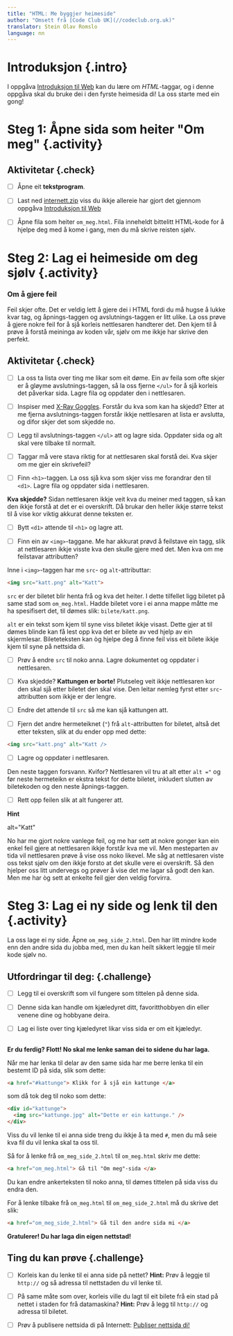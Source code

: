 ```yaml
---
title: "HTML: Me byggjer heimeside"
author: "Omsett frå [Code Club UK](//codeclub.org.uk)"
translator: Stein Olav Romslo
language: nn
---
```



# Introduksjon {.intro}

I oppgåva [Introduksjon til
Web](../introduksjon_til_web/introduksjon_til_web_nn.html) kan du lære om
*HTML*-taggar, og i denne oppgåva skal du bruke dei i den fyrste heimesida di!
La oss starte med ein gong!


# Steg 1: Åpne sida som heiter "Om meg" {.activity}

## Aktivitetar {.check}

- [ ] Åpne eit __tekstprogram__.

- [ ] Last ned [internett.zip](../introduksjon_til_web/internett.zip) viss du
  ikkje allereie har gjort det gjennom oppgåva [Introduksjon til
  Web](../introduksjon_til_web/introduksjon_til_web_nn.html)

- [ ] Åpne fila som heiter `om_meg.html`. Fila inneheldt bittelitt HTML-kode for
  å hjelpe deg med å kome i gang, men du må skrive reisten sjølv.


# Steg 2: Lag ei heimeside om deg sjølv {.activity}

### Om å gjere feil

Feil skjer ofte. Det er veldig lett å gjere dei i HTML fordi du må hugse å lukke
kvar tag, og åpnings-taggen og avslutnings-taggen er litt ulike. La oss prøve å
gjere nokre feil for å sjå korleis nettlesaren handterer det. Den kjem til å
prøve å forstå meininga av koden vår, sjølv om me ikkje har skrive den perfekt.

## Aktivitetar {.check}

- [ ] La oss ta lista over ting me likar som eit døme. Ein av feila som ofte
  skjer er å gløyme avslutnings-taggen, så la oss fjerne `</ul>` for å sjå
  korleis det påverkar sida. Lagre fila og oppdater den i nettlesaren.

- [ ] Inspiser med [X-Ray Goggles](https://goggles.mozilla.org/). Forstår du kva
  som kan ha skjedd? Etter at me fjerna avslutnings-taggen forstår ikkje
  nettlesaren at lista er avslutta, og difor skjer det som skjedde no.

- [ ] Legg til avslutnings-taggen `</ul>` att og lagre sida. Oppdater sida og
  alt skal vere tilbake til normalt.

- [ ] Taggar må vere stava riktig for at nettlesaren skal forstå dei. Kva skjer
  om me gjer ein skrivefeil?

- [ ] Finn `<h1>`-taggen. La oss sjå kva som skjer viss me forandrar den til
  `<d1>`. Lagre fila og oppdater sida i nettlesaren.

__Kva skjedde?__ Sidan nettlesaren ikkje veit kva du meiner med taggen, så kan
den ikkje forstå at det er ei overskrift. Då brukar den heller ikkje større
tekst til å vise kor viktig akkurat denne teksten er.

- [ ] Bytt `<d1>` attende til `<h1>` og lagre att.

- [ ] Finn ein av `<img>`-taggane. Me har akkurat prøvd å feilstave ein tagg,
  slik at nettlesaren ikkje visste kva den skulle gjere med det. Men kva om me
  feilstavar attributten?

Inne i `<img>`-taggen har me `src`- og `alt`-attributtar:

```html
<img src="katt.png" alt="Katt">
```

`src` er der biletet blir henta frå og kva det heiter. I dette tilfellet ligg
biletet på same stad som `om_meg.html`. Hadde biletet vore i ei anna mappe måtte
me ha spesifisert det, til dømes slik: `bilete/katt.png`.

`alt` er ein tekst som kjem til syne viss biletet ikkje visast. Dette gjer at
til dømes blinde kan få lest opp kva det er bilete av ved hjelp av ein
skjermlesar. Bileteteksten kan òg hjelpe deg å finne feil viss eit bilete ikkje
kjem til syne på nettsida di.

- [ ] Prøv å endre `src` til noko anna. Lagre dokumentet og oppdater i
  nettlesaren.

- [ ] Kva skjedde? __Kattungen er borte!__ Plutseleg veit ikkje nettlesaren kor
  den skal sjå etter biletet den skal vise. Den leitar nemleg fyrst etter
  `src`-attributten som ikkje er der lengre.

- [ ] Endre det attende til `src` så me kan sjå kattungen att.

- [ ] Fjern det andre hermeteiknet (`"`) frå `alt`-attributten for biletet,
  altså det etter teksten, slik at du ender opp med dette:

```html
<img src="katt.png" alt="Katt />
```

- [ ] Lagre og oppdater i nettlesaren.

Den neste taggen forsvann. Kvifor? Nettlesaren vil tru at alt etter `alt ="` og
før neste hermeteikn er ekstra tekst for dette biletet, inkludert slutten av
biletekoden og den neste åpnings-taggen.

- [ ] Rett opp feilen slik at alt fungerer att.

<toggle>
  <strong>Hint</strong>
  <hide>

alt="Katt"

  </hide>
</toggle>

No har me gjort nokre vanlege feil, og me har sett at nokre gonger kan ein enkel
feil gjere at nettlesaren ikkje forstår kva me vil. Men mesteparten av tida vil
nettlesaren prøve å vise oss noko likevel. Me såg at nettlesaren viste oss tekst
sjølv om den ikkje forsto at det skulle vere ei overskrift. Så den hjelper oss
litt undervegs og prøver å vise det me lagar så godt den kan. Men me har òg sett
at enkelte feil gjer den veldig forvirra.


# Steg 3: Lag ei ny side og lenk til den {.activity}

La oss lage ei ny side. Åpne `om_meg_side_2.html`. Den har litt mindre kode enn
den andre sida du jobba med, men du kan heilt sikkert leggje til meir kode sjølv
no.

## Utfordringar til deg: {.challenge}

- [ ] Legg til ei overskrift som vil fungere som tittelen på denne sida.

- [ ] Denne sida kan handle om kjæledyret ditt, favoritthobbyen din eller venene
  dine og hobbyane deira.

- [ ] Lag ei liste over ting kjæledyret likar viss sida er om eit kjæledyr.

## <!-- Utfordring slutt -->

__Er du ferdig? Flott! No skal me lenke saman dei to sidene du har laga.__

Når me har lenka til delar av den same sida har me berre lenka til ein bestemt
ID på sida, slik som dette:

```html
<a href="#kattunge"> Klikk for å sjå ein kattunge </a>
```

som då tok deg til noko som dette:

```html
<div id="kattunge">
  <img src="kattunge.jpg" alt="Dette er ein kattunge." />
</div>
```

Viss du vil lenke til ei anna side treng du ikkje å ta med `#`, men du må seie
kva fil du vil lenka skal ta oss til.

Så for å lenke frå `om_meg_side_2.html` til `om_meg.html` skriv me dette:

```html
<a href="om_meg.html"> Gå til "Om meg"-sida </a>
```

Du kan endre ankerteksten til noko anna, til dømes tittelen på sida viss du
endra den.

For å lenke tilbake frå `om_meg.html` til `om_meg_side_2.html` må du skrive det
slik:

```html
<a href="om_meg_side_2.html"> Gå til den andre sida mi </a>
```

__Gratulerer! Du har laga din eigen nettstad!__

## Ting du kan prøve {.challenge}

- [ ] Korleis kan du lenke til ei anna side på nettet? __Hint:__ Prøv å leggje
  til `http://` og så adressa til nettstaden du vil lenke til.

- [ ] På same måte som over, korleis ville du lagt til eit bilete frå ein stad
  på nettet i staden for frå datamaskina? __Hint:__ Prøv å legg til `http://` og
  adressa til biletet.

- [ ] Prøv å publisere nettsida di på Internett: [Publiser nettsida
  di!](../publiser/publiser_nn.html)
